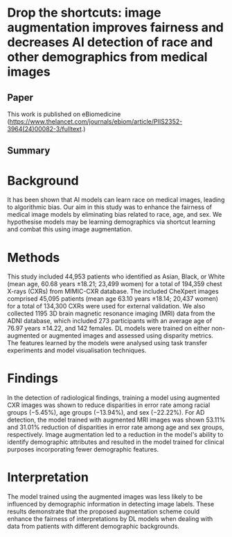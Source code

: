 # Drop the shortcuts: image augmentation improves fairness and decreases AI detection of race and other demographics from medical images

## Paper
This work is published on eBiomedicine (https://www.thelancet.com/journals/ebiom/article/PIIS2352-3964(24)00082-3/fulltext.)


## Summary 
# Background
It has been shown that AI models can learn race on medical images, leading to algorithmic bias. Our aim in this study was to enhance the fairness of medical image models by eliminating bias related to race, age, and sex. We hypothesise models may be learning demographics via shortcut learning and combat this using image augmentation.

# Methods
This study included 44,953 patients who identified as Asian, Black, or White (mean age, 60.68 years ±18.21; 23,499 women) for a total of 194,359 chest X-rays (CXRs) from MIMIC-CXR database. The included CheXpert images comprised 45,095 patients (mean age 63.10 years ±18.14; 20,437 women) for a total of 134,300 CXRs were used for external validation. We also collected 1195 3D brain magnetic resonance imaging (MRI) data from the ADNI database, which included 273 participants with an average age of 76.97 years ±14.22, and 142 females. DL models were trained on either non-augmented or augmented images and assessed using disparity metrics. The features learned by the models were analysed using task transfer experiments and model visualisation techniques.

# Findings
In the detection of radiological findings, training a model using augmented CXR images was shown to reduce disparities in error rate among racial groups (−5.45%), age groups (−13.94%), and sex (−22.22%). For AD detection, the model trained with augmented MRI images was shown 53.11% and 31.01% reduction of disparities in error rate among age and sex groups, respectively. Image augmentation led to a reduction in the model's ability to identify demographic attributes and resulted in the model trained for clinical purposes incorporating fewer demographic features.

# Interpretation
The model trained using the augmented images was less likely to be influenced by demographic information in detecting image labels. These results demonstrate that the proposed augmentation scheme could enhance the fairness of interpretations by DL models when dealing with data from patients with different demographic backgrounds.
